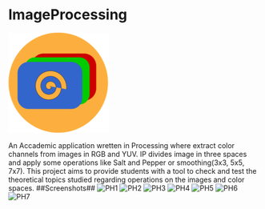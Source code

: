 # ImageProcessing 
![Logo](data/icon.png)

An Accademic application wretten in Processing where extract color channels from images in RGB and YUV.
IP divides image in three spaces and apply some operations like Salt and Pepper or smoothing(3x3, 5x5, 7x7).
This project aims to provide students with a tool to check and test the theoretical topics studied regarding operations on the images and color spaces.
##Screenshots##
![PH1](https://ibb.co/gDCmbF)
![PH2](https://ibb.co/n0eoqa)
![PH3](https://ibb.co/dYh8qa)
![PH4](https://ibb.co/cdjzwF)
![PH5](https://ibb.co/gXZoqa)
![PH6](https://ibb.co/nhzciv)
![PH7](https://ibb.co/cguoqa)
